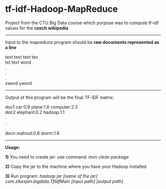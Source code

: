 tf-idf-Hadoop-MapReduce
=======================

Project from the CTU Big Data course which purpose was to compute tf-idf values for the <b>czech wikipedia</b>

<hr>
Input to the mapreduce program should be <b>raw documents represented as a line</b>

text text text tex<br>
txt text word<br>
.<br>
.<br>
.<br>
xword yword<br>

<hr>
Output of this program will be the final TF-IDF matrix:

doc1  car:0.9 plane:1.6 computer:2.3<br>
doc2  elephant:0.2 hadoop:1.1<br>
.<br>
.<br>
.<br>
docn  mahout:0.8 storm:1.6<br>

<hr>
<b>Usage:</b>

<b>1)</b> You need to create jar:
use command: <i>mvn clean package</i>

<b>2)</b> Copy the jar to the machine where you have your Hadoop installed

<b>3)</b> Run program:
<i>hadoop jar [name of the jar] com.zikesjan.bigdata.TfIdfMain [input path] [output path]</i>


